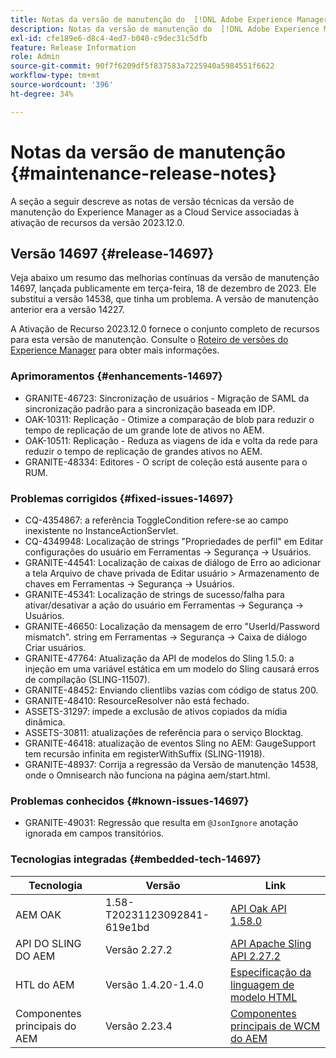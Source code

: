 ```yaml
---
title: Notas da versão de manutenção do  [!DNL Adobe Experience Manager]  as a Cloud Service associada à ativação de recurso 2023.12.0.
description: Notas da versão de manutenção do  [!DNL Adobe Experience Manager]  as a Cloud Service associada à ativação de recurso 2023.12.0.
exl-id: cfe189e6-d8c4-4ed7-b040-c9dec31c5dfb
feature: Release Information
role: Admin
source-git-commit: 90f7f6209df5f837583a7225940a5984551f6622
workflow-type: tm+mt
source-wordcount: '396'
ht-degree: 34%

---
```


# Notas da versão de manutenção {#maintenance-release-notes}

A seção a seguir descreve as notas de versão técnicas da versão de manutenção do Experience Manager as a Cloud Service associadas à ativação de recursos da versão 2023.12.0.

## Versão 14697 {#release-14697}

Veja abaixo um resumo das melhorias contínuas da versão de manutenção 14697, lançada publicamente em terça-feira, 18 de dezembro de 2023. Ele substitui a versão 14538, que tinha um problema. A versão de manutenção anterior era a versão 14227.

A Ativação de Recurso 2023.12.0 fornece o conjunto completo de recursos para esta versão de manutenção. Consulte o [Roteiro de versões do Experience Manager](https://experienceleague.adobe.com/docs/experience-manager-release-information/aem-release-updates/update-releases-roadmap.html?lang=pt-BR) para obter mais informações.

### Aprimoramentos {#enhancements-14697}

* GRANITE-46723: Sincronização de usuários - Migração de SAML da sincronização padrão para a sincronização baseada em IDP.
* OAK-10311: Replicação - Otimize a comparação de blob para reduzir o tempo de replicação de um grande lote de ativos no AEM.
* OAK-10511: Replicação - Reduza as viagens de ida e volta da rede para reduzir o tempo de replicação de grandes ativos no AEM.
* GRANITE-48334: Editores - O script de coleção está ausente para o RUM.

### Problemas corrigidos {#fixed-issues-14697}

* CQ-4354867: a referência ToggleCondition refere-se ao campo inexistente no InstanceActionServlet.
* CQ-4349948: Localização de strings &quot;Propriedades de perfil&quot; em Editar configurações do usuário em Ferramentas → Segurança → Usuários.
* GRANITE-44541: Localização de caixas de diálogo de Erro ao adicionar a tela Arquivo de chave privada de Editar usuário > Armazenamento de chaves em Ferramentas → Segurança → Usuários.
* GRANITE-45341: Localização de strings de sucesso/falha para ativar/desativar a ação do usuário em Ferramentas → Segurança → Usuários.
* GRANITE-46650: Localização da mensagem de erro &quot;UserId/Password mismatch&quot;. string em Ferramentas → Segurança → Caixa de diálogo Criar usuários.
* GRANITE-47764: Atualização da API de modelos do Sling 1.5.0: a injeção em uma variável estática em um modelo do Sling causará erros de compilação (SLING-11507).
* GRANITE-48452: Enviando clientlibs vazias com código de status 200.
* GRANITE-48410: ResourceResolver não está fechado.
* ASSETS-31297: impede a exclusão de ativos copiados da mídia dinâmica.
* ASSETS-30811: atualizações de referência para o serviço Blocktag.
* GRANITE-46418: atualização de eventos Sling no AEM: GaugeSupport tem recursão infinita em registerWithSuffix (SLING-11918).
* GRANITE-48937: Corrija a regressão da Versão de manutenção 14538, onde o Omnisearch não funciona na página aem/start.html.

### Problemas conhecidos {#known-issues-14697}

* GRANITE-49031: Regressão que resulta em `@JsonIgnore` anotação ignorada em campos transitórios.

### Tecnologias integradas {#embedded-tech-14697}

| Tecnologia | Versão | Link |
|---|---|---|
| AEM OAK | 1.58-T20231123092841-619e1bd | [API Oak API 1.58.0](https://www.javadoc.io/doc/org.apache.jackrabbit/oak-api/1.58.0/index.html) |
| API DO SLING DO AEM | Versão 2.27.2 | [API Apache Sling API 2.27.2](https://www.javadoc.io/doc/org.apache.sling/org.apache.sling.api/latest/index.html) |
| HTL do AEM | Versão 1.4.20-1.4.0 | [Especificação da linguagem de modelo HTML](https://github.com/adobe/htl-spec) |
| Componentes principais do AEM | Versão 2.23.4 | [Componentes principais de WCM do AEM](https://github.com/adobe/aem-core-wcm-components) |
